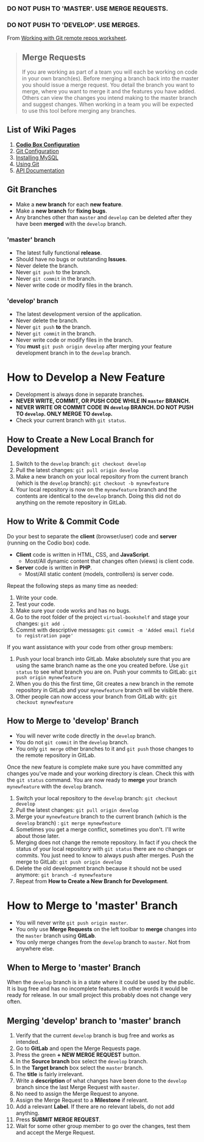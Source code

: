 ### DO NOT PUSH TO 'MASTER'. USE MERGE REQUESTS. ###
### DO NOT PUSH TO 'DEVELOP'. USE MERGES. ###
From [Working with Git remote repos worksheet](https://github.com/covcom/205CDE/blob/master/labs/02%20Git%20Remotes/worksheet.md).

> ## Merge Requests ##
> If you are working as part of a team you will each be working on code in your own branch(es). Before merging a branch back into the master you should issue a merge request. You detail the branch you want to merge, where you want to merge it and the features you have added. Others can view the changes you intend making to the master branch and suggest changes. When working in a team you will be expected to use this tool before merging any branches.

## List of Wiki Pages ##
1. **[Codio Box Configuration]()**
1. [Git Configuration]()
1. [Installing MySQL]()
1. [Using Git]()
1. [API Documentation]()

## Git Branches ##
* Make a **new branch** for each **new feature**.
* Make a **new branch** for **fixing bugs**.
* Any branches other than `master` and `develop` can be deleted after they have been **merged** with the `develop` branch.

### 'master' branch ##
* The latest fully functional **release**.
* Should have no bugs or outstanding **Issues**.
* Never delete the branch.
* Never `git push` to the branch.
* Never `git commit` in the branch.
* Never write code or modify files in the branch.

### 'develop' branch ###
* The latest development version of the application.
* Never delete the branch.
* Never `git push` **to** the branch.
* Never `git commit` in the branch.
* Never write code or modify files in the branch.
* You **must** `git push origin develop` after merging your feature development branch in to the `develop` branch.

# How to Develop a New Feature #
* Development is always done in separate branches.
* **NEVER WRITE, COMMIT, OR PUSH CODE WHILE IN `master` BRANCH.**
* **NEVER WRITE OR COMMIT CODE IN `develop` BRANCH. DO NOT PUSH TO `develop`. ONLY MERGE TO `develop`.**
* Check your current branch with `git status`.

## How to Create a New Local Branch for Development ##
1. Switch to the `develop` branch: `git checkout develop`
1. Pull the latest changes: `git pull origin develop`
1. Make a new branch on your local repository from the current branch (which is the `develop` branch): `git checkout -b mynewfeature`
1. Your local repository is now on the `mynewfeature` branch and the contents are identical to the `develop` branch. Doing this did not do anything on the remote repository in GitLab.

## How to Write & Commit Code ##
Do your best to separate the **client** (browser/user) code and **server** (running on the Codio box) code.
* **Client** code is written in HTML, CSS, and **JavaScript**.
    * Most/All dynamic content that changes often (views) is client code.
* **Server** code is written in **PHP**.
    * Most/All static content (models, controllers) is server code.

Repeat the following steps as many time as needed:

1. Write your code.
1. Test your code.
1. Make sure your code works and has no bugs.
1. Go to the root folder of the project `virtual-bookshelf` and stage your changes: `git add .`
1. Commit with descriptive messages: `git commit -m 'Added email field to registration page'`

If you want assistance with your code from other group members:

1. Push your local branch into GitLab. Make absolutely sure that you are using the same branch name as the one you created before. Use `git status` to see what branch you are on. Push your commits to GitLab: `git push origin mynewfeature`
1. When you do this the first time, Git creates a new branch in the remote repository in GitLab and your `mynewfeature` branch will be visible there.
1. Other people can now access your branch from GitLab with: `git checkout mynewfeature`

## How to Merge to 'develop' Branch ##
* You will never write code directly in the `develop` branch.
* You do not `git commit` in the `develop` branch.
* You only `git merge` other branches to it and `git push` those changes to the remote repository in GitLab.

Once the new feature is complete make sure you have committed any changes you've made and your working directory is clean. Check this with the `git status` command. You are now ready to **merge** your branch `mynewfeature` with the `develop` branch.

1. Switch your local repository to the `develop` branch: `git checkout develop`
1. Pull the latest changes: `git pull origin develop`
1. Merge your `mynewfeature` branch to the current branch (which is the `develop` branch) : `git merge mynewfeature`
1. Sometimes you get a merge conflict, sometimes you don't. I'll write about those later.
1. Merging does not change the remote repository. In fact if you check the status of your local repository with `git status` there are no changes or commits. You just need to know to always push after merges. Push the merge to GitLab: `git push origin develop`
1. Delete the old development branch because it should not be used anymore: `git branch -d mynewfeature`
1. Repeat from **How to Create a New Branch for Development**.

# How to Merge to 'master' Branch #
* You will never write `git push origin master`.
* You only use **Merge Requests** on the left toolbar to **merge** changes into the `master` branch using **GitLab**.
* You only merge changes from the `develop` branch to `master`. Not from anywhere else.

## When to Merge to 'master' Branch ##
When the `develop` branch is in a state where it could be used by the public. It is bug free and has no incomplete features. In other words it would be ready for release. In our small project this probably does not change very often.

## Merging 'develop' branch to 'master' branch ##
1. Verify that the current `develop` branch is bug free and works as intended.
1. Go to **GitLab** and open the Merge Requests page.
1. Press the green **+ NEW MERGE REQUEST** button.
1. In the **Source branch** box select the `develop` branch.
1. In the **Target branch** box select the `master` branch.
1. The **title** is fairly irrelevant.
1. Write a **description** of what changes have been done to the `develop` branch since the last Merge Request with `master`.
1. No need to assign the Merge Request to anyone.
1. Assign the Merge Request to a **Milestone** if relevant.
1. Add a relevant **Label**. If there are no relevant labels, do not add anything.
1. Press **SUBMIT MERGE REQUEST**.
1. Wait for some other group member to go over the changes, test them and accept the Merge Request.